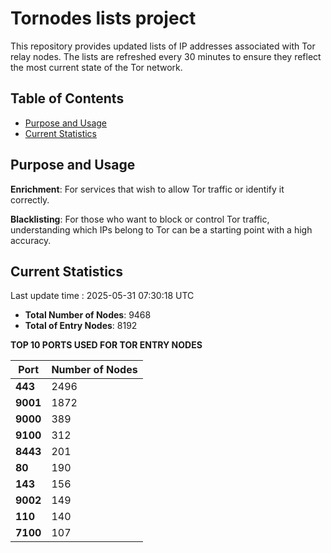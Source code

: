 # Tornodes lists project

This repository provides updated lists of IP addresses associated with Tor relay nodes. The lists are refreshed every 30 minutes to ensure they reflect the most current state of the Tor network.

## Table of Contents

- [Purpose and Usage](#purpose-and-usage)
- [Current Statistics](#current-statistics)


## Purpose and Usage

**Enrichment**: For services that wish to allow Tor traffic or identify it correctly.

**Blacklisting**: For those who want to block or control Tor traffic, understanding which IPs belong to Tor can be a starting point with a high accuracy.

## Current Statistics

Last update time : 2025-05-31 07:30:18 UTC

- **Total Number of Nodes**: 9468
- **Total of Entry Nodes**: 8192

**TOP 10 PORTS USED FOR TOR ENTRY NODES**

| **Port** | **Number of Nodes** |
|------|-----------------|
| **443**   | 2496  |
| **9001**   | 1872  |
| **9000**   | 389  |
| **9100**   | 312  |
| **8443**   | 201  |
| **80**   | 190  |
| **143**   | 156  |
| **9002**   | 149  |
| **110**   | 140  |
| **7100**   | 107  |

